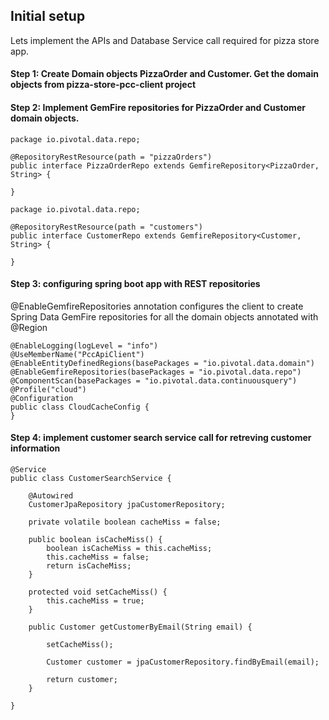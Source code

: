 ## Initial setup

Lets implement the APIs and Database Service call required for pizza store app.

#### Step 1: Create Domain objects PizzaOrder and Customer. Get the domain objects from pizza-store-pcc-client project

#### Step 2: Implement GemFire repositories for PizzaOrder and Customer domain objects.

```
package io.pivotal.data.repo;

@RepositoryRestResource(path = "pizzaOrders")
public interface PizzaOrderRepo extends GemfireRepository<PizzaOrder, String> {

}

```

```
package io.pivotal.data.repo;

@RepositoryRestResource(path = "customers")
public interface CustomerRepo extends GemfireRepository<Customer, String> {

}
```

#### Step 3: configuring spring boot app with REST repositories

@EnableGemfireRepositories annotation configures the client to create Spring Data GemFire repositories for all the domain objects annotated with @Region

```
@EnableLogging(logLevel = "info")
@UseMemberName("PccApiClient")
@EnableEntityDefinedRegions(basePackages = "io.pivotal.data.domain")
@EnableGemfireRepositories(basePackages = "io.pivotal.data.repo")
@ComponentScan(basePackages = "io.pivotal.data.continuousquery")
@Profile("cloud")
@Configuration
public class CloudCacheConfig {
}
```

#### Step 4: implement customer search service call for retreving customer information


```
@Service
public class CustomerSearchService {

	@Autowired
	CustomerJpaRepository jpaCustomerRepository;

	private volatile boolean cacheMiss = false;

	public boolean isCacheMiss() {
		boolean isCacheMiss = this.cacheMiss;
		this.cacheMiss = false;
		return isCacheMiss;
	}

	protected void setCacheMiss() {
		this.cacheMiss = true;
	}

	public Customer getCustomerByEmail(String email) {

		setCacheMiss();

		Customer customer = jpaCustomerRepository.findByEmail(email);

		return customer;
	}

}
```
